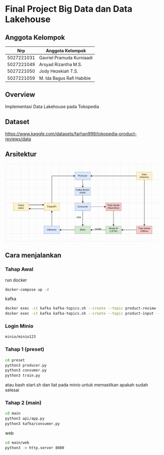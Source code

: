# Final Project Big Data dan Data Lakehouse
## Anggota Kelompok
| Nrp | Anggota Kelompok |
| --- | --- |
| 5027221031 | Gavriel Pramuda Kurniaadi |
| 5027221049 | Arsyad Rizantha M.S. |
| 5027221050 | Jody Hezekiah T.S. |
| 5027221059 | M. Ida Bagus Rafi Habibie |

## Overview
Implementasi Data Lakehouse pada Tokopedia

## Dataset
https://www.kaggle.com/datasets/farhan999/tokopedia-product-reviews/data

## Arsitektur
![arsi](img/image.png)

## Cara menjalankan
### Tahap Awal
run docker
```bash
docker-compose up -d
```

kafka
```bash
docker exec -it kafka kafka-topics.sh --create --topic product-review --bootstrap-server localhost:9092 --partitions 1 --replication-factor 1
docker exec -it kafka kafka-topics.sh --create --topic product-input --bootstrap-server localhost:9092 --partitions 1 --replication-factor 1
```

### Login Minio
```txt
minio/minio123
```

### Tahap 1 (preset)
```bash
cd preset
python3 producer.py
python3 consumer.py
python3 train.py
```
atau bash start.sh dan liat pada minio untuk memastikan apakah sudah selesai

### Tahap 2 (main)
```bash
cd main
python3 api/app.py 
python3 kafka/consumer.py
```

web
```bash
cd main/web
python3 -m http.server 8080
```